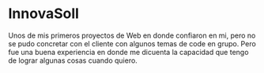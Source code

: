 # InnovaSoll
Unos de mis primeros proyectos de Web en donde confiaron en mi, pero no se pudo concretar con el cliente con algunos temas de code en grupo. Pero fue una buena experiencia en donde me dicuenta la capacidad que tengo de lograr algunas cosas cuando quiero.

